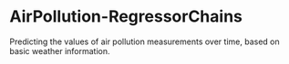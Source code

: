 # AirPollution-RegressorChains
Predicting the values of air pollution measurements over time, based on basic weather information.
